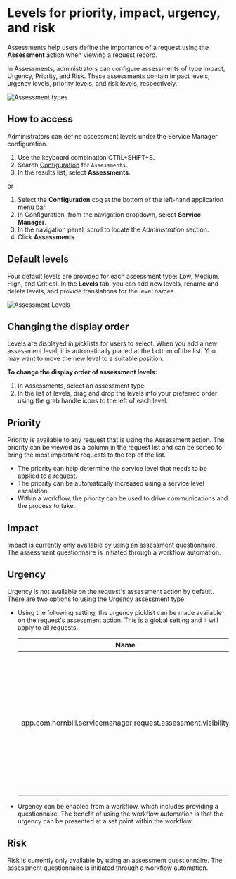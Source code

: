# Levels for priority, impact, urgency, and risk
Assessments help users define the importance of a request using the **Assessment** action when viewing a request record.

In Assessments, administrators can configure assessments of type Impact, Urgency, Priority, and Risk. These assessments contain impact levels, urgency levels, priority levels, and risk levels, respectively.

![Assessment types](/_books/servicemanager-config/administration/images/assessment-types.png)

## How to access
Administrators can define assessment levels under the Service Manager configuration.
1. Use the keyboard combination CTRL+SHIFT+S.
1. Search [Configuration](/esp-config/getting-started/using-configuration) for `Assessments`.
1. In the results list, select **Assessments**.

or
1. Select the **Configuration** cog at the bottom of the left-hand application menu bar.
1. In Configuration, from the navigation dropdown, select **Service Manager**.
1. In the navigation panel, scroll to locate the *Administration* section.
1. Click **Assessments**.

## Default levels
Four default levels are provided for each assessment type: Low, Medium, High, and Critical. In the **Levels** tab, you can add new levels, rename and delete levels, and provide translations for the level names.

![Assessment Levels](/_books/servicemanager-config/administration/images/assessment-levels.png)

## Changing the display order
Levels are displayed in picklists for users to select. When you add a new assessment level, it is automatically placed at the bottom of the list. You may want to move the new level to a suitable position. 

**To change the display order of assessment levels:**
1. In Assessments, select an assessment type.
1. In the list of levels, drag and drop the levels into your preferred order using the grab handle icons to the left of each level.

## Priority
Priority is available to any request that is using the Assessment action.  The priority can be viewed as a column in the request list and can be sorted to bring the most important requests to the top of the list.

* The priority can help determine the service level that needs to be applied to a request. 
* The priority can be automatically increased using a service level escalation.
* Within a workflow, the priority can be used to drive communications and the process to take.

## Impact
Impact is currently only available by using an assessment questionnaire. The assessment questionnaire is initiated through a workflow automation.

## Urgency
Urgency is not available on the request's assessment action by default.  There are two options to using the Urgency assessment type:

* Using the following setting, the urgency picklist can be made available on the request's assessment action. This is a global setting and it will apply to all requests.

    |Name|Description|
    |-|-|
    |app.com.hornbill.servicemanager.request.assessment.visibility|This setting enables the urgency selector in the assessment action tab when viewing a request. When this selector is not required, select the `None` option.|

* Urgency can be enabled from a workflow, which includes providing a questionnaire. The benefit of using the workflow automation is that the urgency can be presented at a set point within the workflow.

## Risk
Risk is currently only available by using an assessment questionnaire. The assessment questionnaire is initiated through a workflow automation.

<!-- :::note
If new levels are added when there are existing questions with defined Thresholds, these thresholds will need to be revisited and adjusted to include the new impact level.
:::>